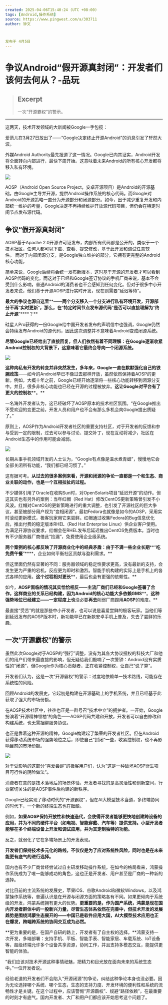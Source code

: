 ```yaml
---
created: 2025-04-06T15:40:24 (UTC +08:00)
tags: [Android,操作系统]
source: https://www.pingwest.com/a/303711
author: 钟文



发布于 4月5日
---
```


# 争议Android“假开源真封闭”：开发者们该何去何从？-品玩

> ## Excerpt
> 一次“开源霸权”的警示。

---
这两天，技术开发领域的大新闻被Google一手包揽：

爱范儿在3月27日放出了——“Google决定终止开源Android”的消息引发了轩然大波。

外媒Android Authority最先报道了这一情况。Google已向其证实，Android开发将全面转向内部进行，最快下周开始。这意味着未来Android的所有核心开发都将移入私有环境。

![](%E4%BA%89%E8%AE%AEAndroid%E2%80%9C%E5%81%87%E5%BC%80%E6%BA%90%E7%9C%9F%E5%B0%81%E9%97%AD%E2%80%9D%EF%BC%9A%E5%BC%80%E5%8F%91%E8%80%85%E4%BB%AC%E8%AF%A5%E4%BD%95%E5%8E%BB%E4%BD%95%E4%BB%8E%EF%BC%9F-%E5%93%81%E7%8E%A9/x-oss-process=style.png)

AOSP（Android Open Source Project，安卓开源项目）是Android的开源基础，由Google主导并开源，提供Android操作系统的核心代码。而Google对Android的开源策略一直分为开源部分和闭源部分。如今，出于减少重复开发和内部统一维护的考量，Google决定不再持续维护开放源代码项目，但仍会在特定时间节点发布源代码。

## 争议“假开源真封闭”

AOSP基于Apache 2.0开源许可证发布，内部所有代码都是公开的，类似于一个技术社区，任何人都可以下载、查看、提交修改，基于此开发和调试任意软件。 而对于内部闭源分支，是Google独立维护的部分，它拥有更完整的Android核心功能。

简单来说，Google后续将会统一发布新版本，这时基于开源的开发者才可以看到AOSP代码的变化。而这对于已经和Google签订协议的手机厂商来说，基本不会受到什么影响，普通Android的消费者也不会感知到任何变化。但对于很多中小开发者来说，他们基于开源AOSP进行实时开发，现在则需要“延迟等待”。

**最大的争议也源自这里****——****两个分支移入一个分支进行私有环境开发，开源部分不再****“****实时更新****”****，那么，在****“****特定时间节点发布源代码****”****是否可以直接理解为****“****终止开源****”****？**

硅星人Pro获得的一份Google给中国开发者发布的声明信中也强调，Google仍然会持续发布Android的源代码，因此这次调整并不意味着Android变成闭源系统。

**尽管****Google****已经给出了直接回复，但人们依然有着不同理解：在****Google****逐渐收紧****Android****控制权的大背景下，****这****意味着****它****最终****会****导向一个闭源系统。**

![](%E4%BA%89%E8%AE%AEAndroid%E2%80%9C%E5%81%87%E5%BC%80%E6%BA%90%E7%9C%9F%E5%B0%81%E9%97%AD%E2%80%9D%EF%BC%9A%E5%BC%80%E5%8F%91%E8%80%85%E4%BB%AC%E8%AF%A5%E4%BD%95%E5%8E%BB%E4%BD%95%E4%BB%8E%EF%BC%9F-%E5%93%81%E7%8E%A9/x-oss-process=style.1.png)

**这种向私有开发的转变并非突然发生，多年来，****Google****一直在默默强化自己的铁腕政策**——如今的Android早已不像过去那样开放，虽然依然保持着AOSP的更新。例如，大概十年之前，Google已经开始逐渐将一些核心功能转移到闭源分支中。并且，很多非核心功能也已经在开源的过程被放弃。**这让****Google****对平台有了更大的控制权****。**

一名海外开发者认为，这已经破坏了AOSP原本的技术社区氛围。“在Google推出不受欢迎的变更之前，开发人员和用户也不会有那么多机会向Google提出质疑了。”

原则上，AOSP作为Android开发者社区的重要支持社区，对于开发者的反馈和参与受到一定的限制，过去可以参与讨论、提交补丁，现在互动将减少，社区在Android生态中的作用可能会减弱。

![](%E4%BA%89%E8%AE%AEAndroid%E2%80%9C%E5%81%87%E5%BC%80%E6%BA%90%E7%9C%9F%E5%B0%81%E9%97%AD%E2%80%9D%EF%BC%9A%E5%BC%80%E5%8F%91%E8%80%85%E4%BB%AC%E8%AF%A5%E4%BD%95%E5%8E%BB%E4%BD%95%E4%BB%8E%EF%BC%9F-%E5%93%81%E7%8E%A9/x-oss-process=style.2.png)

长期从事手机领域开发的人士认为，“Google有点像是温水煮青蛙”，慢慢地它会全部关闭所有功能，“我们都已经习惯了。”

这有据可考。**从过去的很多案例来看，开源和闭源****的争论****一直都是一个和生态、商业关联的动作，也是一个互相拉扯的过程。**

不少媒体引用了Oracle在收购Sun时，对OpenSolaris项目“延迟开源”的动作。但这其实也有另外的案例：当年红帽（Red Hat）修改CentOS更新策略曾引发不小风波。红帽对CentOS的更新策略进行的重大调整，也引发了开源社区的巨大争议，甚至被部分用户视为“变相闭源”。最初Fedora也就像是如今的AOSP，采用实时滚动更新模式，极客玩家用它来尝鲜。红帽通过收集Fedora的Bug信息优化后，推出付费的稳定版本RHEL（Red Hat Enterprise Linux）供企业客户使用。为满足开源协议要求，红帽会在RHEL发布后延迟推出CentOS免费版本。当时也有不少服务器厂商借此“捡漏”，免费使用企业级系统。

**两个案例的核心都反映了开源商业化中的经典矛盾：由于不满一些企业长期****“****吃免费午餐****”****，企业如何平衡社区贡献与盈利需求。**

但这里面仍然有显著的不同：服务器领域的稳定性要求更高，没有最新的支持，会发生更为严重的宕机，反应更为即时和激烈。智能手机构建的实际上是手机上的各式各样的应用。**这个过程相对更长****，最后也会有更强的依赖性。**

如今，**AOSP****面临的情况其实恰恰相反****——****主流厂商们已经和****Google****签署了合作，这样商业的关系已经构建，因为****Android****的核心功能大多依赖****GMS****。****这种强势地位已经建立——一定程度上也****没必要****再去****削弱厂商蹭用****AOSP****的难度。**

最直接“受苦”的就是那些中小开发者，也可以说是喜爱尝鲜的极客玩家。当他们等到延迟发布的AOSP版本时，新功能早已在新款安卓手机上普及，失去了尝鲜的乐趣。

## 一次“开源霸权”的警示

虽然此次Google对于AOSP的“强行”调整，没有为其各大协议授权的科技大厂和他们的用户们带来最直接的影响，但无疑给我们敲响了一次警钟：Android没有实质性的“闭源”，但Google作为核心贡献者，正在收紧控制权，让自己“说了算”。

开发者们认为，这是一次“开源霸权”的警示：过度地依赖单一技术路线，可能存在系统性的风险。

回顾Android的发展史，它起初是构建在开源基础上的手机系统，并且已经基于此获取了强大的市场份额。

在AOSP技术社区中，往往也正是一群号召“技术中立”的拥护者。一开始，Google扮演着“开源精神领袖”的角色——AOSP代码共建和开放，开发者可以自由修改和构建系统，也无需捆绑服务协议。

也正是靠着这种开源的精神，Google构建起了繁荣的开发者社区。但在Android获得移动系统市场的强势地位之后，即使自己“封闭”一些，收紧控制权，也不再影响目前的市场份额。

![](%E4%BA%89%E8%AE%AEAndroid%E2%80%9C%E5%81%87%E5%BC%80%E6%BA%90%E7%9C%9F%E5%B0%81%E9%97%AD%E2%80%9D%EF%BC%9A%E5%BC%80%E5%8F%91%E8%80%85%E4%BB%AC%E8%AF%A5%E4%BD%95%E5%8E%BB%E4%BD%95%E4%BB%8E%EF%BC%9F-%E5%93%81%E7%8E%A9/x-oss-process=style.3.png)

对于受影响的这部分“喜爱尝鲜”的极客用户们，认为“这是一种破坏AOSP衍生项目可行性的阴险做法”**。**

消费者在意的是技术落地后的场景体验，开发者寻找的是高灵活性和创新空间，行业密切关注的是AOSP事件后构建的新秩序。

Google已经实现了移动时代的“开源霸权”，但在AI大模型技术当道，多终端协同的时代下，一个新的终端生态也在酝酿。

例如，**如果****AOSP****保持开放性和快速迭代，会使得开发者能够更快地创建跨设备的应用，并为不同的硬件平台（如电视、智能穿戴、汽车等）提供支持。小型开发者能够在多个****终端****设备上开发和调试应用，并为其定制独特的功能。**

反之，就弱化了它在多端场景上的开发表现。

**开发者们保持技术多元化的路线，不仅仅是为了应对系统性风险，同时也是在未来能更有底气的进行选择。**

国内也有不少厂商曾经尝试过自主研发移动操作系统。在如今的格局看来，鸿蒙操作系统成为了唯一能够成功的角色，这也正是开发者、用户甚至是厂商的一种新的选择。

对比目前的主流系统的发展史，苹果iOS、谷歌Android和微软Windows，以及鸿蒙操作系统等，普遍认识是在开源与闭源方面的策略各有不同。如果更倾向于系统级的开发，鸿蒙系统拥有更大的优势。**更重要的是，作为国产系统，鸿蒙是现在国内开发者群体中的一股新兴力量，尽管生态体系依然在完善中，但技术开发的发展趋势是围绕鸿蒙生态展开的——中国已是软件应用大国，AI大模型技术应用也正在爆发，跨端跨系统的协同交互成为必然。**

**更为重要的是，在国产自研的路上，开发者有了自主权的选择。**鸿蒙支持一次开发，多端部署：支持手机、平板、智能手表、智能家居、车载系统、IoT设备等，超级终端允许多个设备共享资源，协同工作，并且支持多模态交互，能提供更智能的体验。

“我们应该对技术开源这种事情祛魅，把精力和目光放在面向未来的系统生态中。”一位开发者说。

经验老道的开发者们不会陷入“开源闭源”的争论，纠结这种争论本身也没必要。因为无论选择哪个系统、哪个生态，生态的支持力度、开发环境的便利性和系统的流畅性才是关键。在这个过程中，应该警惕“开源霸权”、规避“路径依赖”，在最重要的时刻才有底气。国内开发者、大厂和用户们都应该开始思考这个问题了。
